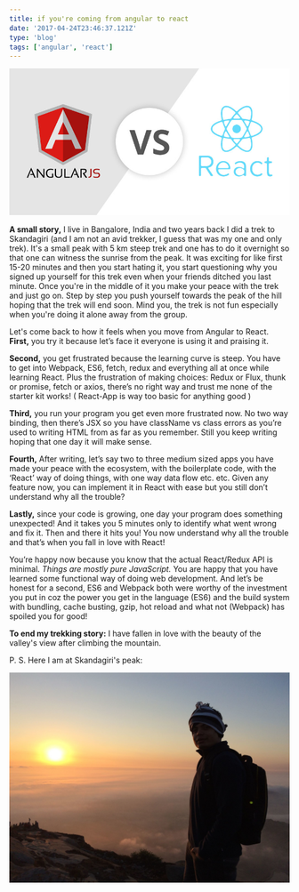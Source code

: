 ```yaml
---
title: if you're coming from angular to react
date: '2017-04-24T23:46:37.121Z'
type: 'blog'
tags: ['angular', 'react']
---
```



![Contrast Angular 1 to React!](./angular-vs-react.jpeg)

**A small story,** I live in Bangalore, India and two years back I did a trek to Skandagiri (and I am not an avid trekker, I guess that was my one and only trek). It's a small peak with 5 km steep trek and one has to do it overnight so that one can witness the sunrise from the peak. It was exciting for like first 15-20 minutes and then you start hating it, you start questioning why you signed up yourself for this trek even when your friends ditched you last minute. Once you're in the middle of it you make your peace with the trek and just go on. Step by step you push yourself towards the peak of the hill hoping that the trek will end soon. Mind you, the trek is not fun especially when you're doing it alone away from the group.

Let's come back to how it feels when you move from Angular to React. **First,** you try it because let’s face it everyone is using it and praising it.

**Second,** you get frustrated because the learning curve is steep. You have to get into Webpack, ES6, fetch, redux and everything all at once while learning React. Plus the frustration of making choices: Redux or Flux, thunk or promise, fetch or axios, there’s no right way and trust me none of the starter kit works! ( React-App is way too basic for anything good )

**Third,** you run your program you get even more frustrated now. No two way binding, then there’s JSX so you have className vs class errors as you’re used to writing HTML from as far as you remember. Still you keep writing hoping that one day it will make sense.

**Fourth,** After writing, let’s say two to three medium sized apps you have made your peace with the ecosystem, with the boilerplate code, with the ‘React’ way of doing things, with one way data flow etc. etc. Given any feature now, you can implement it in React with ease but you still don’t understand why all the trouble?

**Lastly,** since your code is growing, one day your program does something unexpected! And it takes you 5 minutes only to identify what went wrong and fix it. Then and there it hits you! You now understand why all the trouble and that’s when you fall in love with React!

You’re happy now because you know that the actual React/Redux API is minimal. *Things are mostly pure JavaScript.* You are happy that you have learned some functional way of doing web development. And let’s be honest for a second, ES6 and Webpack both were worthy of the investment you put in coz the power you get in the language (ES6) and the build system with bundling, cache busting, gzip, hot reload and what not (Webpack) has spoiled you for good!

**To end my trekking story:** I have fallen in love with the beauty of the valley's view after climbing the mountain.

P. S. Here I am at Skandagiri's peak:

![I at Skandgiri's peak](./skandagiri-trek.jpeg)
